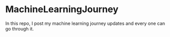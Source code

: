 # MachineLearningJourney
In this repo, I post my machine learning journey updates and every one can go through it.
